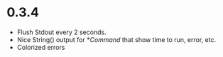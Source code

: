 0.3.4
=====

+ Flush Stdout every 2 seconds.
+ Nice String() output for \**Command* that show time to run, error, etc.
+ Colorized errors
